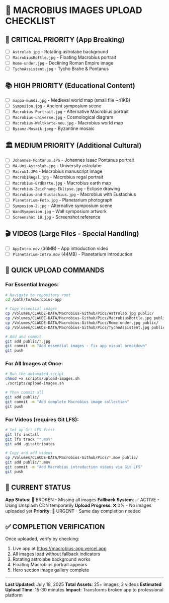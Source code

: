 # 📝 MACROBIUS IMAGES UPLOAD CHECKLIST

## 🚨 CRITICAL PRIORITY (App Breaking)

- [ ] `Astrolab.jpg` - Rotating astrolabe background
- [ ] `MacrobiusBottle.jpg` - Floating Macrobius portrait  
- [ ] `Rome-under.jpg` - Declining Roman Empire image
- [ ] `TychoAssistent.jpg` - Tycho Brahe & Pontanus

## 📚 HIGH PRIORITY (Educational Content)

- [ ] `mappa-mundi.jpg` - Medieval world map (small file ~41KB)
- [ ] `Symposion.jpg` - Ancient symposium scene
- [ ] `Macrobius-Portrait.jpg` - Alternative Macrobius portrait
- [ ] `Macrobius-universe.jpg` - Cosmological diagram
- [ ] `Macrobius-Weltkarte-neu.jpg` - Macrobius world map
- [ ] `Byzanz-Mosaik.jpeg` - Byzantine mosaic

## 🏛️ MEDIUM PRIORITY (Additional Cultural)

- [ ] `Johannes-Pontanus.JPG` - Johannes Isaac Pontanus portrait
- [ ] `MA-Uni-Astrolab.jpg` - University astrolabe
- [ ] `MacrobI.JPG` - Macrobius manuscript image
- [ ] `MacrobiRegal.jpg` - Macrobius regal portrait
- [ ] `Macrobius-Erdkarte.jpg` - Macrobius earth map
- [ ] `Macrobius-Zeichnung-Eklipse.jpg` - Eclipse drawing
- [ ] `Macrobius-and-Eustachius.jpg` - Macrobius with Eustachius
- [ ] `Planetarium-Foto.jpg` - Planetarium photograph
- [ ] `Symposion-2.jpg` - Alternative symposium scene
- [ ] `WandSymposion.jpg` - Wall symposium artwork
- [ ] `Screenshot 18.jpg` - Screenshot reference

## 🎬 VIDEOS (Large Files - Special Handling)

- [ ] `AppIntro.mov` (36MB) - App introduction video
- [ ] `Planetarium-Intro.mov` (44MB) - Planetarium introduction

## 🚀 QUICK UPLOAD COMMANDS

### For Essential Images:
```bash
# Navigate to repository root
cd /path/to/macrobius-app

# Copy essential images
cp /Volumes/CLAUDE-DATA/Macrobius-Github/Pics/Astrolab.jpg public/
cp /Volumes/CLAUDE-DATA/Macrobius-Github/Pics/MacrobiusBottle.jpg public/
cp /Volumes/CLAUDE-DATA/Macrobius-Github/Pics/Rome-under.jpg public/
cp /Volumes/CLAUDE-DATA/Macrobius-Github/Pics/TychoAssistent.jpg public/

# Add and commit
git add public/*.jpg
git commit -m "Add essential images - fix app visual breakdown"
git push
```

### For All Images at Once:
```bash
# Run the automated script
chmod +x scripts/upload-images.sh
./scripts/upload-images.sh

# Then commit all
git add public/
git commit -m "Add complete Macrobius image collection"
git push
```

### For Videos (requires Git LFS):
```bash
# Set up Git LFS first
git lfs install
git lfs track "*.mov"
git add .gitattributes

# Copy and add videos
cp /Volumes/CLAUDE-DATA/Macrobius-Github/Pics/*.mov public/
git add public/*.mov
git commit -m "Add Macrobius introduction videos via Git LFS"
git push
```

## 🎯 CURRENT STATUS

**App Status**: 🚨 BROKEN - Missing all images
**Fallback System**: ✅ ACTIVE - Using Unsplash CDN temporarily
**Upload Progress**: ❌ 0% - No images uploaded yet
**Priority**: 🚀 URGENT - Same day completion needed

## ✅ COMPLETION VERIFICATION

Once uploaded, verify by checking:
1. Live app at https://macrobius-app.vercel.app
2. All images load without fallback indicators
3. Rotating astrolabe background works
4. Floating Macrobius portrait appears
5. Hero section image gallery complete

---

**Last Updated**: July 18, 2025
**Total Assets**: 25+ images, 2 videos
**Estimated Upload Time**: 15-30 minutes
**Impact**: Transforms broken app to professional platform